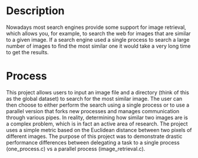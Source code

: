 # Description #
Nowadays most search engines provide some support for image retrieval, which allows you, for example, to search the web for images that are similar to a given image. If a search engine used a single process to search a large number of images to find the most similar one it would take a very long time to get the results. 
# Process #
This project allows users to input an image file and a directory (think of this as the global dataset) to search for the most similar image. The user can then choose to either perform the search using a single process or to use a parallel version that forks new processes and manages communication through various pipes. In reality, determining how similar two images are is a complex problem, which is in fact an active area of research. The project uses a simple metric based on the Euclidean distance between two pixels of different images. The purpose of this project was to demonstrate drastic performance differences between delegating a task to a single process (one_process.c) vs a parallel process (image_retrieval.c).
